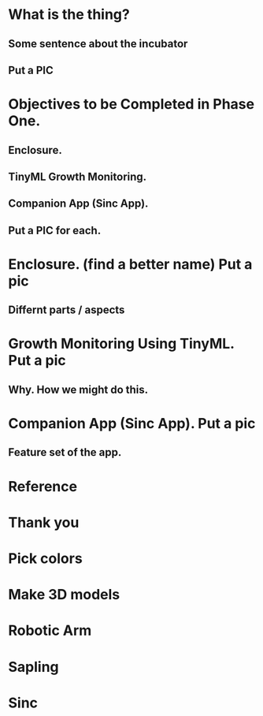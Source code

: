<!-- # Project Name Slide: DONE -->
<!-- ## Project Name -->
<!-- ## Group Members and Guide Name -->

# What is the thing?

## Some sentence about the incubator
## Put a PIC

# Objectives to be Completed in Phase One.

## Enclosure.
## TinyML Growth Monitoring.
## Companion App (Sinc App).

## Put a PIC for each.

# Enclosure. (find a better name) Put a pic

## Differnt parts / aspects

# Growth Monitoring Using TinyML. Put a pic

## Why. How we might do this.

# Companion App (Sinc App). Put a pic

## Feature set of the app.

# Reference
# Thank you

# Pick colors

# Make 3D models

# Robotic Arm

# Sapling

# Sinc
